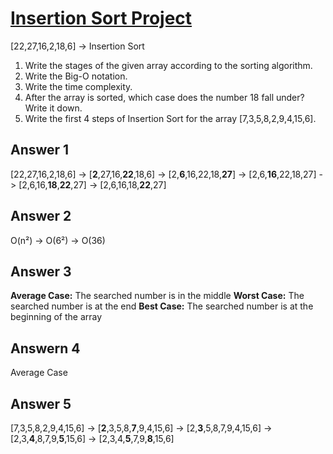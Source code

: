 # [Insertion Sort Project](https://app.patika.dev/courses/veri-yapilari-ve-algoritmalar/insertion-sort-proje)

[22,27,16,2,18,6] -> Insertion Sort

1. Write the stages of the given array according to the sorting algorithm.
2. Write the Big-O notation.
3. Write the time complexity.
4. After the array is sorted, which case does the number 18 fall under? Write it down.
5. Write the first 4 steps of Insertion Sort for the array [7,3,5,8,2,9,4,15,6].

## Answer 1
[22,27,16,2,18,6] -> [<b>2</b>,27,16,<b>22</b>,18,6] -> [2,<b>6</b>,16,22,18,<b>27</b>] -> [2,6,<b>16</b>,22,18,27] -> [2,6,16,<b>18</b>,<b>22</b>,27] -> [2,6,16,18,<b>22</b>,27]

## Answer 2
O(n²) -> O(6²) -> O(36)

## Answer 3
<b>Average Case:</b> The searched number is in the middle
<b>Worst Case:</b> The searched number is at the end
<b>Best Case:</b> The searched number is at the beginning of the array

## Answern 4
Average Case

## Answer 5
[7,3,5,8,2,9,4,15,6] -> [<b>2</b>,3,5,8,<b>7</b>,9,4,15,6] -> [2,<b>3</b>,5,8,7,9,4,15,6] -> [2,3,<b>4</b>,8,7,9,<b>5</b>,15,6] -> [2,3,4,<b>5</b>,7,9,<b>8</b>,15,6]
